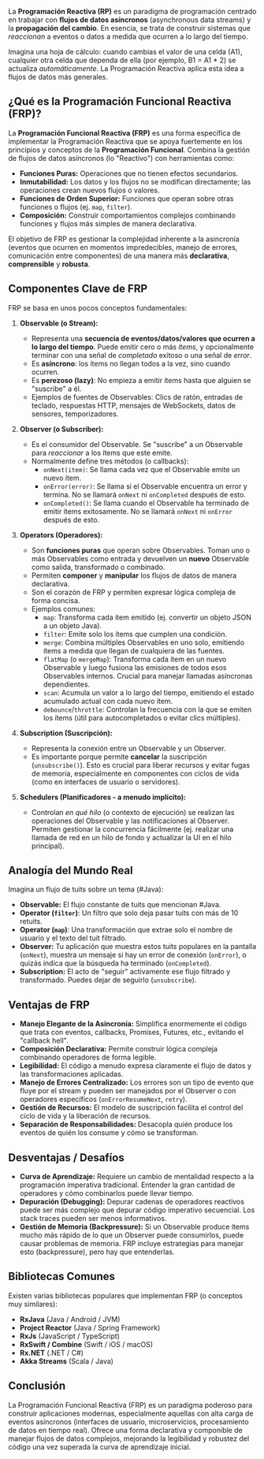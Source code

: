 La **Programación Reactiva (RP)** es un paradigma de programación centrado en trabajar con **flujos de datos asíncronos** (asynchronous data streams) y la **propagación del cambio**. En esencia, se trata de construir sistemas que *reaccionan* a eventos o datos a medida que ocurren a lo largo del tiempo.

Imagina una hoja de cálculo: cuando cambias el valor de una celda (A1), cualquier otra celda que dependa de ella (por ejemplo, B1 = A1 * 2) se actualiza *automáticamente*. La Programación Reactiva aplica esta idea a flujos de datos más generales.

## ¿Qué es la Programación Funcional Reactiva (FRP)?

La **Programación Funcional Reactiva (FRP)** es una forma específica de implementar la Programación Reactiva que se apoya fuertemente en los principios y conceptos de la **Programación Funcional**. Combina la gestión de flujos de datos asíncronos (lo "Reactivo") con herramientas como:

*   **Funciones Puras:** Operaciones que no tienen efectos secundarios.
*   **Inmutabilidad:** Los datos y los flujos no se modifican directamente; las operaciones crean nuevos flujos o valores.
*   **Funciones de Orden Superior:** Funciones que operan sobre otras funciones o flujos (ej. `map`, `filter`).
*   **Composición:** Construir comportamientos complejos combinando funciones y flujos más simples de manera declarativa.

El objetivo de FRP es gestionar la complejidad inherente a la asincronía (eventos que ocurren en momentos impredecibles, manejo de errores, comunicación entre componentes) de una manera más **declarativa**, **comprensible** y **robusta**.

## Componentes Clave de FRP

FRP se basa en unos pocos conceptos fundamentales:

1.  **Observable (o Stream):**
    *   Representa una **secuencia de eventos/datos/valores que ocurren a lo largo del tiempo**. Puede emitir cero o más *ítems*, y opcionalmente terminar con una señal de *completado* exitoso o una señal de *error*.
    *   Es **asíncrono**: los ítems no llegan todos a la vez, sino cuando ocurren.
    *   Es **perezoso (lazy)**: No empieza a emitir ítems hasta que alguien se "suscribe" a él.
    *   Ejemplos de fuentes de Observables: Clics de ratón, entradas de teclado, respuestas HTTP, mensajes de WebSockets, datos de sensores, temporizadores.

2.  **Observer (o Subscriber):**
    *   Es el consumidor del Observable. Se "suscribe" a un Observable para *reaccionar* a los ítems que este emite.
    *   Normalmente define tres métodos (o callbacks):
        *   `onNext(item)`: Se llama cada vez que el Observable emite un nuevo ítem.
        *   `onError(error)`: Se llama si el Observable encuentra un error y termina. No se llamará `onNext` ni `onCompleted` después de esto.
        *   `onCompleted()`: Se llama cuando el Observable ha terminado de emitir ítems exitosamente. No se llamará `onNext` ni `onError` después de esto.

3.  **Operators (Operadores):**
    *   Son **funciones puras** que operan sobre Observables. Toman uno o más Observables como entrada y devuelven un **nuevo** Observable como salida, transformado o combinado.
    *   Permiten **componer** y **manipular** los flujos de datos de manera declarativa.
    *   Son el corazón de FRP y permiten expresar lógica compleja de forma concisa.
    *   Ejemplos comunes:
        *   `map`: Transforma cada ítem emitido (ej. convertir un objeto JSON a un objeto Java).
        *   `filter`: Emite solo los ítems que cumplen una condición.
        *   `merge`: Combina múltiples Observables en uno solo, emitiendo ítems a medida que llegan de cualquiera de las fuentes.
        *   `flatMap` (o `mergeMap`): Transforma cada ítem en un nuevo Observable y luego fusiona las emisiones de todos esos Observables internos. Crucial para manejar llamadas asíncronas dependientes.
        *   `scan`: Acumula un valor a lo largo del tiempo, emitiendo el estado acumulado actual con cada nuevo ítem.
        *   `debounce`/`throttle`: Controlan la frecuencia con la que se emiten los ítems (útil para autocompletados o evitar clics múltiples).

4.  **Subscription (Suscripción):**
    *   Representa la conexión entre un Observable y un Observer.
    *   Es importante porque permite **cancelar** la suscripción (`unsubscribe()`). Esto es crucial para liberar recursos y evitar fugas de memoria, especialmente en componentes con ciclos de vida (como en interfaces de usuario o servidores).

5.  **Schedulers (Planificadores - a menudo implícito):**
    *   Controlan *en qué hilo* (o contexto de ejecución) se realizan las operaciones del Observable y las notificaciones al Observer. Permiten gestionar la concurrencia fácilmente (ej. realizar una llamada de red en un hilo de fondo y actualizar la UI en el hilo principal).

## Analogía del Mundo Real

Imagina un flujo de tuits sobre un tema (#Java):

*   **Observable:** El flujo constante de tuits que mencionan #Java.
*   **Operator (`filter`)**: Un filtro que solo deja pasar tuits con más de 10 retuits.
*   **Operator (`map`)**: Una transformación que extrae solo el nombre de usuario y el texto del tuit filtrado.
*   **Observer:** Tu aplicación que muestra estos tuits populares en la pantalla (`onNext`), muestra un mensaje si hay un error de conexión (`onError`), o quizás indica que la búsqueda ha terminado (`onCompleted`).
*   **Subscription:** El acto de "seguir" activamente ese flujo filtrado y transformado. Puedes dejar de seguirlo (`unsubscribe`).

## Ventajas de FRP

*   **Manejo Elegante de la Asincronía:** Simplifica enormemente el código que trata con eventos, callbacks, Promises, Futures, etc., evitando el "callback hell".
*   **Composición Declarativa:** Permite construir lógica compleja combinando operadores de forma legible.
*   **Legibilidad:** El código a menudo expresa claramente el flujo de datos y las transformaciones aplicadas.
*   **Manejo de Errores Centralizado:** Los errores son un tipo de evento que fluye por el stream y pueden ser manejados por el Observer o con operadores específicos (`onErrorResumeNext`, `retry`).
*   **Gestión de Recursos:** El modelo de suscripción facilita el control del ciclo de vida y la liberación de recursos.
*   **Separación de Responsabilidades:** Desacopla quién produce los eventos de quién los consume y cómo se transforman.

## Desventajas / Desafíos

*   **Curva de Aprendizaje:** Requiere un cambio de mentalidad respecto a la programación imperativa tradicional. Entender la gran cantidad de operadores y cómo combinarlos puede llevar tiempo.
*   **Depuración (Debugging):** Depurar cadenas de operadores reactivos puede ser más complejo que depurar código imperativo secuencial. Los stack traces pueden ser menos informativos.
*   **Gestión de Memoria (Backpressure):** Si un Observable produce ítems mucho más rápido de lo que un Observer puede consumirlos, puede causar problemas de memoria. FRP incluye estrategias para manejar esto (backpressure), pero hay que entenderlas.

## Bibliotecas Comunes

Existen varias bibliotecas populares que implementan FRP (o conceptos muy similares):

*   **RxJava** (Java / Android / JVM)
*   **Project Reactor** (Java / Spring Framework)
*   **RxJs** (JavaScript / TypeScript)
*   **RxSwift / Combine** (Swift / iOS / macOS)
*   **Rx.NET** (.NET / C#)
*   **Akka Streams** (Scala / Java)

## Conclusión

La Programación Funcional Reactiva (FRP) es un paradigma poderoso para construir aplicaciones modernas, especialmente aquellas con alta carga de eventos asíncronos (interfaces de usuario, microservicios, procesamiento de datos en tiempo real). Ofrece una forma declarativa y componible de manejar flujos de datos complejos, mejorando la legibilidad y robustez del código una vez superada la curva de aprendizaje inicial.